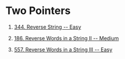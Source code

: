 # Two Pointers

1. [344. Reverse String -- Easy](https://leetcode.com/problems/reverse-string/)

2. [186. Reverse Words in a String II -- Medium](https://leetcode.com/problems/reverse-words-in-a-string-ii/)
3. [557. Reverse Words in a String III -- Easy](https://leetcode.com/problems/reverse-words-in-a-string-iii/)

